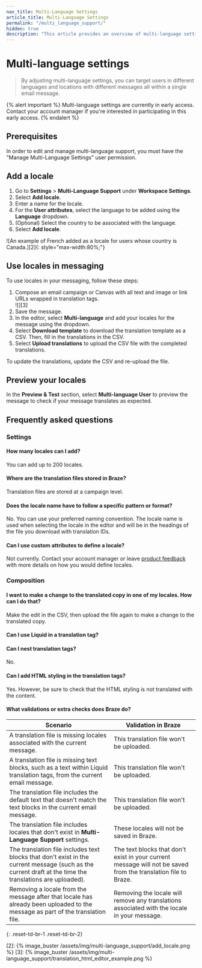 ```yaml
---
nav_title: Multi-Language Settings
article_title: Multi-Language Settings
permalink: "/multi_language_support/"
hidden: true
description: "This article provides an overview of multi-language settings in the Braze dashboard and how to use locales in your messaging."
---
```


# Multi-language settings

> By adjusting multi-language settings, you can target users in different languages and locations with different messages all within a single email message.

{% alert important %}
Multi-language settings are currently in early access. Contact your account manager if you're interested in participating in this early access.
{% endalert %}

## Prerequisites

In order to edit and manage multi-language support, you must have the "Manage Multi-Language Settings" user permission.

## Add a locale

1. Go to **Settings** > **Multi-Language Support** under **Workspace Settings**.
2. Select **Add locale**.
3. Enter a name for the locale.
4. For the **User attributes**, select the language to be added using the **Language** dropdown.
5. (Optional) Select the country to be associated with the language.
6. Select **Add locale**. 

![An example of French added as a locale for users whose country is Canada.][2]{: style="max-width:80%;"}

## Use locales in messaging

To use locales in your messaging, follow these steps:

1. Compose an email campaign or Canvas with all text and image or link URLs wrapped in translation tags.<br>![][3]
2. Save the message.
3. In the editor, select **Multi-language** and add your locales for the message using the dropdown.
4. Select **Download template** to download the translation template as a CSV. Then, fill in the translations in the CSV.
5. Select **Upload translations** to upload the CSV file with the completed translations. 

To update the translations, update the CSV and re-upload the file. 

## Preview your locales

In the **Preview & Test** section, select **Multi-language User** to preview the message to check if your message translates as expected.

## Frequently asked questions

### Settings

#### How many locales can I add?
You can add up to 200 locales.

#### Where are the translation files stored in Braze?
Translation files are stored at a campaign level.

#### Does the locale name have to follow a specific pattern or format?
No. You can use your preferred naming convention. The locale name is used when selecting the locale in the editor and will be in the headings of the file you download with translation IDs.

#### Can I use custom attributes to define a locale?
Not currently. Contact your account manager or leave [product feedback]({{site.baseurl}}/user_guide/administrative/access_braze/portal/) with more details on how you would define locales.

### Composition

#### I want to make a change to the translated copy in one of my locales. How can I do that?
Make the edit in the CSV, then upload the file again to make a change to the translated copy.

#### Can I use Liquid in a translation tag?


#### Can I nest translation tags?
No.

#### Can I add HTML styling in the translation tags?
Yes. However, be sure to check that the HTML styling is not translated with the content.

#### What validations or extra checks does Braze do?

| Scenario | Validation in Braze |
| --- | --- |
| A translation file is missing locales associated with the current message. | This translation file won't be uploaded. |
| A translation file is missing text blocks, such as a text within Liquid translation tags, from the current email message. | This translation file won't be uploaded. |
| The translation file includes the default text that doesn't match the text blocks in the current email message. | This translation file won't be uploaded. |
| The translation file includes locales that don't exist in **Multi-Language Support** settings. | These locales will not be saved in Braze. |
| The translation file includes text blocks that don't exist in the current message (such as the current draft at the time the translations are uploaded). | The text blocks that don't exist in your current message will not be saved from the translation file to Braze. |
| Removing a locale from the message after that locale has already been uploaded to the message as part of the translation file. | Removing the locale will remove any translations associated with the locale in your message. |
{: .reset-td-br-1 .reset-td-br-2}


[2]: {% image_buster /assets/img/multi-language_support/add_locale.png %}
[3]: {% image_buster /assets/img/multi-language_support/translation_html_editor_example.png %}